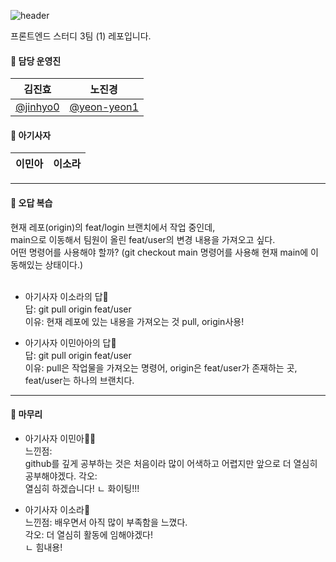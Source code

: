 ![header](https://capsule-render.vercel.app/api?type=waving&color=ff7e01&height=200&text=FE_study3_1&animation=fadeIn&fontColor=fff&align=center)

프론트엔드 스터디 3팀 (1) 레포입니다.

#### 🦁 담당 운영진

| 김진효                                 | 노진경                                       |
| -------------------------------------- | -------------------------------------------- |
| [@jinhyo0](https://github.com/jinhyo0) | [@yeon-yeon1](https://github.com/yeon-yeon1) |

#### 🦁 아기사자
| 이민아                                 | 이소라                                       |
| -------------------------------------- | -------------------------------------------- 

---
#### 🦁 오답 복습
현재 레포(origin)의 feat/login 브랜치에서 작업 중인데,<br/>
main으로 이동해서 팀원이 올린 feat/user의 변경 내용을 가져오고 싶다. <br/>
어떤 명령어를 사용해야 할까? (git checkout main 명령어를 사용해 현재 main에 이동해있는 상태이다.) <br/><br/>


- 아기사자 이소라의 답🍊 <br/>
답: git pull origin feat/user<br/>
이유: 현재 레포에 있는 내용을 가져오는 것 pull, origin사용! <br/>

- 아기사자 이민아아의 답🍊 <br/>
답: git pull origin feat/user <br/>
이유: pull은 작업물을 가져오는 명령어, origin은 feat/user가 존재하는 곳, feat/user는 하나의 브랜치다. <br/>

---
#### 🦁 마무리

- 아기사자 이민아🍊🐤 <br/>
느낀점: <br/> github를 깊게 공부하는 것은 처음이라 많이 어색하고 어렵지만 앞으로 더 열심히 공부해야겠다.
각오: <br/> 열심히 하겠습니다!
ㄴ 화이팅!!!

- 아기사자 이소라🥐 <br/>
느낀점: 배우면서 아직 많이 부족함을 느꼈다. <br/>
각오: 더 열심히 활동에 임해야겠다! <br/>
ㄴ 힘내용!